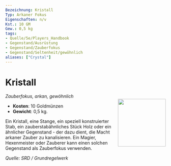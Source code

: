 ```yaml
---
Bezeichnung: Kristall
Typ: Arkaner Fokus
Eigenschaften: n/v
Kst.: 10 GM
Gew.: 0,5 kg
tags:
- Quelle/5e/Players_Handbook
- Gegenstand/Ausrüstung
- Gegenstand/Zauberfokus
- Gegenstand/Seltenheit/gewöhnlich
aliases: ["Crystal"]
---
```

# Kristall
*Zauberfokus, arkan, gewöhnlich*  
<img src="Symbolik/Gegenstände.webp" align="right" width="150">

- **Kosten**: 10 Goldmünzen
- **Gewicht**: 0,5 kg.

Ein Kristall, eine Stange, ein speziell konstruierter Stab, ein zauberstabähnliches Stück Holz oder ein ähnlicher Gegenstand - der dazu dient, die Macht arkaner Zauber zu kanalisieren. Ein Magier, Hexenmeister oder Zauberer kann einen solchen Gegenstand als Zauberfokus verwenden.

*Quelle: SRD / Grundregelwerk*